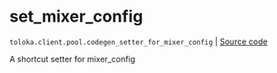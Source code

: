 # set_mixer_config
`toloka.client.pool.codegen_setter_for_mixer_config` | [Source code](https://github.com/Toloka/toloka-kit/blob/v1.2.0/src/client/pool/__init__.py#L0)

A shortcut setter for mixer_config

